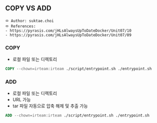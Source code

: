 ## COPY VS ADD

```
ㅁ Author: suktae.choi
ㅁ References:
- https://pyrasis.com/jHLsAlwaysUpToDateDocker/Unit07/10
- https://pyrasis.com/jHLsAlwaysUpToDateDocker/Unit07/09
```

### COPY
- 로컬 파일 또는 디렉토리

```dockerfile
COPY --chown=irteam:irteam ./script/entrypoint.sh ./entrypoint.sh
```

### ADD
- 로컬 파일 또는 디렉토리
- URL 가능
- tar 파일 자동으로 압축 해제 및 추출 가능

```dockerfile
ADD --chown=irteam:irteam ./script/entrypoint.sh ./entrypoint.sh
```